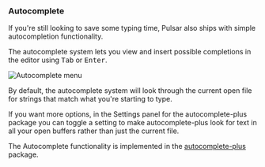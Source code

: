 ### Autocomplete

If you're still looking to save some typing time, Pulsar also ships with simple
autocompletion functionality.

The autocomplete system lets you view and insert possible completions in the
editor using <kbd>Tab</kbd> or <kbd>Enter</kbd>.

![Autocomplete menu](@images/atom/autocomplete.png "Autocomplete menu")

By default, the autocomplete system will look through the current open file for
strings that match what you're starting to type.

If you want more options, in the Settings panel for the autocomplete-plus
package you can toggle a setting to make autocomplete-plus look for text in all
your open buffers rather than just the current file.

The Autocomplete functionality is implemented in the
[autocomplete-plus](https://github.com/pulsar-edit/autocomplete-plus) package.
